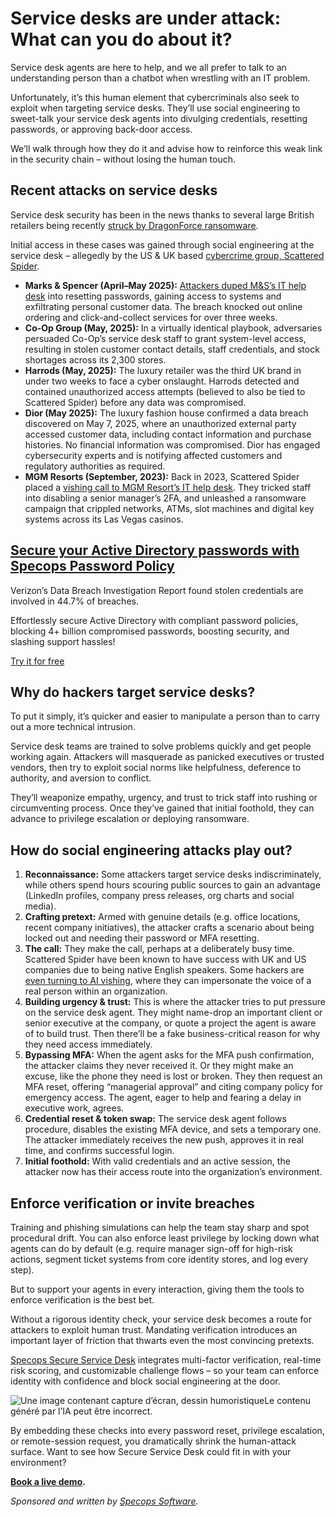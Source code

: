 # Service desks are under attack: What can you do about it?

Service desk agents are here to help, and we all prefer to talk to an understanding person than a chatbot when wrestling with an IT problem.

Unfortunately, it’s this human element that cybercriminals also seek to exploit when targeting service desks. They’ll use social engineering to sweet-talk your service desk agents into divulging credentials, resetting passwords, or approving back-door access.

We’ll walk through how they do it and advise how to reinforce this weak link in the security chain – without losing the human touch.

## Recent attacks on service desks

Service desk security has been in the news thanks to several large British retailers being recently [struck by DragonForce ransomware](https://specopssoft.com/blog/dragonforce-ransomware-as-a-service/?utm%5Fsource=bleepingcomputer&utm%5Fmedium=referral&utm%5Fcampaign=bleepingcomputer%5Freferral&utm%5Fcontent=article).

Initial access in these cases was gained through social engineering at the service desk – allegedly by the US & UK based [cybercrime group, Scattered Spider](https://specopssoft.com/blog/scattered-spider-service-desk-defense-tips/?utm%5Fsource=bleepingcomputer&utm%5Fmedium=referral&utm%5Fcampaign=bleepingcomputer%5Freferral&utm%5Fcontent=article).

* **Marks & Spencer (April–May 2025):** [Attackers duped M&S’s IT help desk](https://specopssoft.com/blog/marks-spencer-ransomware-active-directory/?utm%5Fsource=bleepingcomputer&utm%5Fmedium=referral&utm%5Fcampaign=bleepingcomputer%5Freferral&utm%5Fcontent=article) into resetting passwords, gaining access to systems and exfiltrating personal customer data. The breach knocked out online ordering and click-and-collect services for over three weeks.
* **Co-Op Group (May, 2025):** In a virtually identical playbook, adversaries persuaded Co-Op’s service desk staff to grant system-level access, resulting in stolen customer contact details, staff credentials, and stock shortages across its 2,300 stores.
* **Harrods (May, 2025):** The luxury retailer was the third UK brand in under two weeks to face a cyber onslaught. Harrods detected and contained unauthorized access attempts (believed to also be tied to Scattered Spider) before any data was compromised.
* **Dior (May 2025):** The luxury fashion house confirmed a data breach discovered on May 7, 2025, where an unauthorized external party accessed customer data, including contact information and purchase histories. No financial information was compromised. Dior has engaged cybersecurity experts and is notifying affected customers and regulatory authorities as required.
* **MGM Resorts (September, 2023):** Back in 2023, Scattered Spider placed a [vishing call to MGM Resort’s IT help desk](https://specopssoft.com/blog/mgm-resorts-service-desk-hack/?utm%5Fsource=bleepingcomputer&utm%5Fmedium=referral&utm%5Fcampaign=bleepingcomputer%5Freferral&utm%5Fcontent=article). They tricked staff into disabling a senior manager’s 2FA, and unleashed a ransomware campaign that crippled networks, ATMs, slot machines and digital key systems across its Las Vegas casinos.

## [**Secure your Active Directory passwords with Specops Password Policy**](https://specopssoft.com/product/specops-password-policy/?utm%5Fsource=bleepingcomputer&utm%5Fmedium=referral&utm%5Fcampaign=bleepingcomputer%5Freferral&utm%5Fcontent=article)

Verizon’s Data Breach Investigation Report found stolen credentials are involved in 44.7% of breaches.   
  
Effortlessly secure Active Directory with compliant password policies, blocking 4+ billion compromised passwords, boosting security, and slashing support hassles!

[Try it for free](https://specopssoft.com/product/specops-password-policy/?utm%5Fsource=bleepingcomputer&utm%5Fmedium=referral&utm%5Fcampaign=bleepingcomputer%5Freferral&utm%5Fcontent=article)

## Why do hackers target service desks?

To put it simply, it’s quicker and easier to manipulate a person than to carry out a more technical intrusion.

Service desk teams are trained to solve problems quickly and get people working again. Attackers will masquerade as panicked executives or trusted vendors, then try to exploit social norms like helpfulness, deference to authority, and aversion to conflict.

They’ll weaponize empathy, urgency, and trust to trick staff into rushing or circumventing process. Once they’ve gained that initial foothold, they can advance to privilege escalation or deploying ransomware.

## How do social engineering attacks play out?

1. **Reconnaissance:** Some attackers target service desks indiscriminately, while others spend hours scouring public sources to gain an advantage (LinkedIn profiles, company press releases, org charts and social media).
2. **Crafting pretext:** Armed with genuine details (e.g. office locations, recent company initiatives), the attacker crafts a scenario about being locked out and needing their password or MFA resetting.
3. **The call:**  They make the call, perhaps at a deliberately busy time. Scattered Spider have been known to have success with UK and US companies due to being native English speakers. Some hackers are [even turning to AI vishing](https://specopssoft.com/blog/ai-vishing-voice-deception/?utm%5Fsource=bleepingcomputer&utm%5Fmedium=referral&utm%5Fcampaign=bleepingcomputer%5Freferral&utm%5Fcontent=article), where they can impersonate the voice of a real person within an organization.
4. **Building urgency & trust:** This is where the attacker tries to put pressure on the service desk agent. They might name-drop an important client or senior executive at the company, or quote a project the agent is aware of to build trust. Then there’ll be a fake business-critical reason for why they need access immediately.
5. **Bypassing MFA:** When the agent asks for the MFA push confirmation, the attacker claims they never received it. Or they might make an excuse, like the phone they need is lost or broken. They then request an MFA reset, offering “managerial approval” and citing company policy for emergency access. The agent, eager to help and fearing a delay in executive work, agrees.
6. **Credential reset & token swap:** The service desk agent follows procedure, disables the existing MFA device, and sets a temporary one. The attacker immediately receives the new push, approves it in real time, and confirms successful login.
7. **Initial foothold:** With valid credentials and an active session, the attacker now has their access route into the organization’s environment.

## Enforce verification or invite breaches

Training and phishing simulations can help the team stay sharp and spot procedural drift. You can also enforce least privilege by locking down what agents can do by default (e.g. require manager sign-off for high-risk actions, segment ticket systems from core identity stores, and log every step).

But to support your agents in every interaction, giving them the tools to enforce verification is the best bet.

Without a rigorous identity check, your service desk becomes a route for attackers to exploit human trust. Mandating verification introduces an important layer of friction that thwarts even the most convincing pretexts.

[Specops Secure Service Desk](https://specopssoft.com/product/secure-service-desk/?utm%5Fsource=bleepingcomputer&utm%5Fmedium=referral&utm%5Fcampaign=bleepingcomputer%5Freferral&utm%5Fcontent=article) integrates multi-factor verification, real-time risk scoring, and customizable challenge flows – so your team can enforce identity with confidence and block social engineering at the door.

![Une image contenant capture d’écran, dessin humoristiqueLe contenu généré par l’IA peut être incorrect.](https://www.bleepstatic.com/images/news/security/s/specops/help-desk-breaches/SSD-Header-GIF.gif)

By embedding these checks into every password reset, privilege escalation, or remote-session request, you dramatically shrink the human-attack surface. Want to see how Secure Service Desk could fit in with your environment?

**[Book a live demo](https://specopssoft.com/product/secure-service-desk/?utm%5Fsource=bleepingcomputer&utm%5Fmedium=referral&utm%5Fcampaign=bleepingcomputer%5Freferral&utm%5Fcontent=article).**

_Sponsored and written by [Specops Software](https://specopssoft.com/product/secure-service-desk/?utm%5Fsource=bleepingcomputer&utm%5Fmedium=referral&utm%5Fcampaign=bleepingcomputer%5Freferral&utm%5Fcontent=article)._